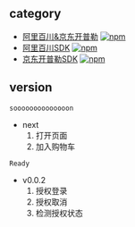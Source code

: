 ## category

* [阿里百川&京东开普勒](./cordovaPlugin/README.md) [![npm](https://img.shields.io/npm/v/cordova-plugin-b-k.svg)](https://www.npmjs.com/package/cordova-plugin-b-k)  
* [阿里百川SDK](./cordovaPluginBaichuan/README.md) [![npm](https://img.shields.io/npm/v/cordova-plugin-baichuan-v.svg)](https://www.npmjs.com/package/cordova-plugin-baichuan-v)  
* [京东开普勒SDK](./cordovaPluginKepler/README.md) [![npm](https://img.shields.io/npm/v/cordova-plugin-kepler.svg)](https://www.npmjs.com/package/cordova-plugin-kepler) 


## version

`soooooooooooooon`
* next 
    1. 打开页面
    2. 加入购物车
    
`Ready`
* v0.0.2
  1. 授权登录
  2. 授权取消
  3. 检测授权状态

